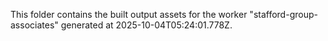 This folder contains the built output assets for the worker "stafford-group-associates" generated at 2025-10-04T05:24:01.778Z.
